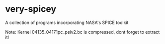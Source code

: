 # very-spicey
A collection of programs incorporating NASA's SPICE toolkit

Note: Kernel 04135_04171pc_psiv2.bc is compressed, dont forget to extract it!
